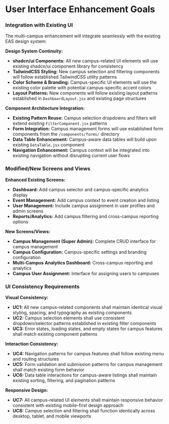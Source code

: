 # User Interface Enhancement Goals

### Integration with Existing UI

The multi-campus enhancement will integrate seamlessly with the existing EAS design system:

**Design System Continuity:**
- **shadcn/ui Components:** All new campus-related UI elements will use existing shadcn/ui component library for consistency
- **TailwindCSS Styling:** New campus selection and filtering components will follow established TailwindCSS utility patterns
- **Color Scheme & Branding:** Campus-specific UI elements will use the existing color palette with potential campus-specific accent colors
- **Layout Patterns:** New components will follow existing layout patterns established in `DashboardLayout.jsx` and existing page structures

**Component Architecture Integration:**
- **Existing Pattern Reuse:** Campus selection dropdowns and filters will extend existing `FilterComponent.jsx` patterns
- **Form Integration:** Campus management forms will use established form components from the `/components/forms/` directory
- **Data Table Enhancement:** Campus-aware data tables will build upon existing `DataTable.jsx` component
- **Navigation Enhancement:** Campus context will be integrated into existing navigation without disrupting current user flows

### Modified/New Screens and Views

**Enhanced Existing Screens:**
- **Dashboard:** Add campus selector and campus-specific analytics display
- **Event Management:** Add campus context to event creation and listing
- **User Management:** Include campus assignment in user profiles and admin screens
- **Reports/Analytics:** Add campus filtering and cross-campus reporting options

**New Screens/Views:**
- **Campus Management (Super Admin):** Complete CRUD interface for campus management
- **Campus Configuration:** Campus-specific settings and branding configuration
- **Multi-Campus Analytics Dashboard:** Cross-campus reporting and analytics
- **Campus User Assignment:** Interface for assigning users to campuses

### UI Consistency Requirements

**Visual Consistency:**
- **UC1:** All new campus-related components shall maintain identical visual styling, spacing, and typography as existing components
- **UC2:** Campus selection elements shall use consistent dropdown/selector patterns established in existing filter components
- **UC3:** Error states, loading states, and empty states for campus features shall match existing component patterns

**Interaction Consistency:**
- **UC4:** Navigation patterns for campus features shall follow existing menu and routing structures
- **UC5:** Form validation and submission patterns for campus management shall match existing form behavior
- **UC6:** Data table interactions for campus-aware listings shall maintain existing sorting, filtering, and pagination patterns

**Responsive Design:**
- **UC7:** All campus-related UI elements shall maintain responsive behavior consistent with existing mobile-first design approach
- **UC8:** Campus selection and filtering shall function identically across desktop, tablet, and mobile viewports

